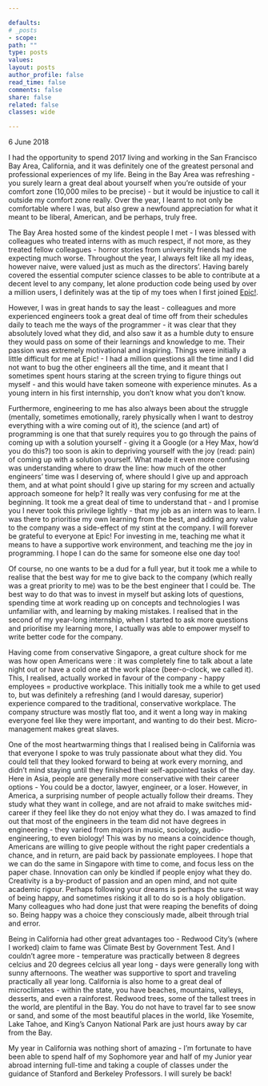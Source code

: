 ```yaml
---

defaults:
# _posts
- scope:
path: ""
type: posts
values:
layout: posts
author_profile: false
read_time: false
comments: false
share: false
related: false
classes: wide

---
```


6 June 2018  

I had the opportunity to spend 2017 living and working in the San Francisco Bay Area, California, and it was definitely one of the greatest personal and professional experiences of my life. Being in the Bay Area was refreshing - you surely learn a great deal about yourself when you’re outside of your comfort zone (10,000 miles to be precise) - but it would be injustice to call it outside my comfort zone really. Over the year, I learnt to not only be comfortable where I was, but also grew a newfound appreciation for what it meant to be liberal, American, and be perhaps, truly free.

The Bay Area hosted some of the kindest people I met - I was blessed with colleagues who treated interns with as much respect, if not more, as they treated fellow colleagues - horror stories from university friends had me expecting much worse. Throughout the year, I always felt like all my ideas, however naive, were valued just as much as the directors’. Having barely covered the essential computer science classes to be able to contribute at a decent level to any company, let alone production code being used by over a million users, I definitely was at the tip of my toes when I first joined [Epic!](https://www.getepic.com). 

However, I was in great hands to say the least - colleagues and more experienced engineers took a great deal of time off from their schedules daily to teach me the ways of the programmer - it was clear that they absolutely loved what they did, and also saw it as a humble duty to ensure they would pass on some of their learnings and knowledge to me. Their passion was extremely motivational and inspiring. Things were initially a little difficult for me at Epic! - I had a million questions all the time and I did not want to bug the other engineers all the time, and it meant that I sometimes spent hours staring at the screen trying to figure things out myself - and this would have taken someone with experience minutes. As a young intern in his first internship, you don’t know what you don’t know.

Furthermore, engineering to me has also always been about the struggle (mentally, sometimes emotionally, rarely physically when I want to destroy everything with a wire coming out of it), the science (and art) of programming is one that that surely requires you to go through the pains of coming up with a solution yourself - giving it a Google (or a Hey Max, how’d you do this?) too soon is akin to depriving yourself with the joy (read: pain) of coming up with a solution yourself. What made it even more confusing was understanding where to draw the line: how much of the other engineers’ time was I deserving of, where should I give up and approach them, and at what point should I give up staring for my screen and actually approach someone for help? It really was very confusing for me at the beginning. It took me a great deal of time to understand that - and I promise you I never took this privilege lightly - that my job as an intern was to learn. I was there to prioritise my own learning from the best, and adding any value to the company was a side-effect of my stint at the company. I will forever be grateful to everyone at Epic! For investing in me, teaching me what it means to have a supportive work environment, and teaching me the joy in programming. I hope I can do the same for someone else one day too! 

Of course, no one wants to be a dud for a full year, but it took me a while to realise that the best way for me to give back to the company (which really was a great priority to me) was to be the best engineer that I could be. The best way to do that was to invest in myself but asking lots of questions, spending time at work reading up on concepts and technologies I was unfamiliar with, and learning by making mistakes. I realised that in the second of my year-long internship, when I started to ask more questions and prioritise my learning more, I actually was able to empower myself to write better code for the company. 

Having come from conservative Singapore, a great culture shock for me was how open Americans were : it was completely fine to talk about a late night out or have a cold one at the work place (beer-o-clock, we called it). This, I realised, actually worked in favour of the company - happy employees = productive workplace. This initially took me a while to get used to, but was definitely a refreshing (and I would daresay, superior) experience compared to the traditional, conservative workplace. The company structure was mostly flat too, and it went a long way in making everyone feel like they were important, and wanting to do their best. Micro-management makes great slaves. 

One of the most heartwarming things that I realised being in California was that everyone I spoke to was truly passionate about what they did. You could tell that they looked forward to being at work every morning, and didn’t mind staying until they finished their self-appointed tasks of the day. Here in Asia, people are generally more conservative with their career options - You could be a doctor, lawyer, engineer, or a loser. However, in America, a surprising number of people actually follow their dreams. They study what they want in college, and are not afraid to make switches mid-career if they feel like they do not enjoy what they do. I was amazed to find out that most of the engineers in the team did not have degrees in engineering - they varied from majors in music, sociology, audio-engineering, to even biology! This was by no means a coincidence though, Americans are willing to give people without the right paper credentials a chance, and in return, are paid back by passionate employees. I hope that we can do the same in Singapore with time to come, and focus less on the paper chase. Innovation can only be kindled if people enjoy what they do. Creativity is a by-product of passion and an open mind, and not quite academic rigour. Perhaps following your dreams is perhaps the sure-st way of being happy, and sometimes risking it all to do so is a holy obligation. Many colleagues who had done just that were reaping the benefits of doing so. Being happy was a choice they consciously made, albeit through trial and error. 

Being in California had other great advantages too - Redwood City’s (where I worked) claim to fame was Climate Best by Government Test. And I couldn’t agree more - temperature was practically between 8 degrees celcius and 20 degrees celcius all year long - days were generally long with sunny afternoons. The weather was supportive to sport and traveling practically all year long. California is also home to a great deal of microclimates - within the state, you have beaches, mountains, valleys, desserts, and even a rainforest. Redwood trees, some of the tallest trees in the world, are plentiful in the Bay. You do not have to travel far to see snow or sand, and some of the most beautiful places in the world, like Yosemite, Lake Tahoe, and King’s Canyon National Park are just hours away by car from the Bay.


My year in California was nothing short of amazing - I’m fortunate to have been able to spend half of my Sophomore year and half of my Junior year abroad interning full-time and taking a couple of classes under the guidance of Stanford and Berkeley Professors. I will surely be back!
